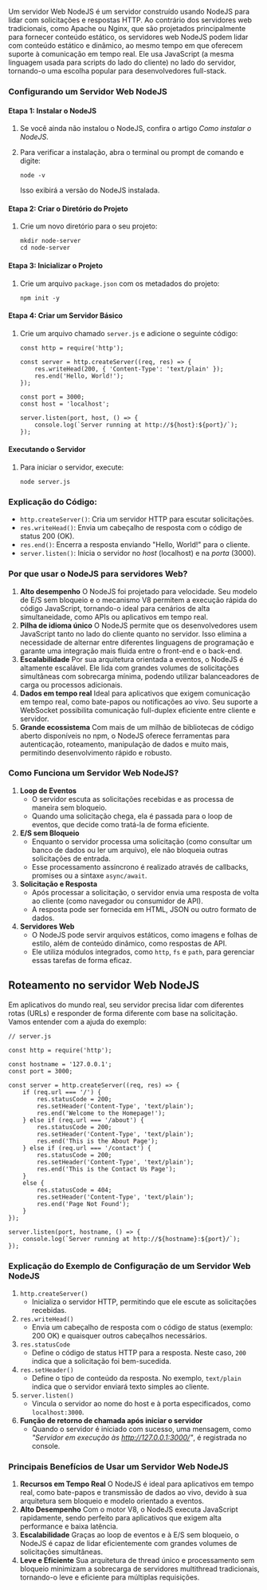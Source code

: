 Um servidor Web NodeJS é um servidor construído usando NodeJS para lidar com solicitações e respostas HTTP. Ao contrário dos servidores web tradicionais, como Apache ou Nginx, que são projetados principalmente para fornecer conteúdo estático, os servidores web NodeJS podem lidar com conteúdo estático e dinâmico, ao mesmo tempo em que oferecem suporte à comunicação em tempo real. Ele usa JavaScript (a mesma linguagem usada para scripts do lado do cliente) no lado do servidor, tornando-o uma escolha popular para desenvolvedores full-stack.

### Configurando um Servidor Web NodeJS

#### **Etapa 1: Instalar o NodeJS**

1. Se você ainda não instalou o NodeJS, confira o artigo _Como instalar o NodeJS_.
2. Para verificar a instalação, abra o terminal ou prompt de comando e digite:

    ```
    node -v
    ```

    Isso exibirá a versão do NodeJS instalada.

#### **Etapa 2: Criar o Diretório do Projeto**

1. Crie um novo diretório para o seu projeto:

    ```
    mkdir node-server
    cd node-server
    ```

#### **Etapa 3: Inicializar o Projeto**

1. Crie um arquivo `package.json` com os metadados do projeto:

    ```
    npm init -y
    ```

#### **Etapa 4: Criar um Servidor Básico**

1. Crie um arquivo chamado `server.js` e adicione o seguinte código:

    ```
    const http = require('http');
    
    const server = http.createServer((req, res) => {
        res.writeHead(200, { 'Content-Type': 'text/plain' });
        res.end('Hello, World!');
    });
    
    const port = 3000;
    const host = 'localhost';
    
    server.listen(port, host, () => {
        console.log(`Server running at http://${host}:${port}/`);
    });
    ```

#### **Executando o Servidor**

1. Para iniciar o servidor, execute:

    ```
    node server.js
    ```

### Explicação do Código:

- `http.createServer()`: Cria um servidor HTTP para escutar solicitações.
- `res.writeHead()`: Envia um cabeçalho de resposta com o código de status 200 (OK).
- `res.end()`: Encerra a resposta enviando "Hello, World!" para o cliente.
- `server.listen()`: Inicia o servidor no _host_ (localhost) e na _porta_ (3000).

### Por que usar o NodeJS para servidores Web?

1. **Alto desempenho** O NodeJS foi projetado para velocidade. Seu modelo de E/S sem bloqueio e o mecanismo V8 permitem a execução rápida do código JavaScript, tornando-o ideal para cenários de alta simultaneidade, como APIs ou aplicativos em tempo real.
2. **Pilha de idioma único** O NodeJS permite que os desenvolvedores usem JavaScript tanto no lado do cliente quanto no servidor. Isso elimina a necessidade de alternar entre diferentes linguagens de programação e garante uma integração mais fluida entre o front-end e o back-end.
3. **Escalabilidade** Por sua arquitetura orientada a eventos, o NodeJS é altamente escalável. Ele lida com grandes volumes de solicitações simultâneas com sobrecarga mínima, podendo utilizar balanceadores de carga ou processos adicionais.
4. **Dados em tempo real** Ideal para aplicativos que exigem comunicação em tempo real, como bate-papos ou notificações ao vivo. Seu suporte a WebSocket possibilita comunicação full-duplex eficiente entre cliente e servidor.
5. **Grande ecossistema** Com mais de um milhão de bibliotecas de código aberto disponíveis no npm, o NodeJS oferece ferramentas para autenticação, roteamento, manipulação de dados e muito mais, permitindo desenvolvimento rápido e robusto.

### Como Funciona um Servidor Web NodeJS?

1. **Loop de Eventos**
    - O servidor escuta as solicitações recebidas e as processa de maneira sem bloqueio.
    - Quando uma solicitação chega, ela é passada para o loop de eventos, que decide como tratá-la de forma eficiente.
2. **E/S sem Bloqueio**
    - Enquanto o servidor processa uma solicitação (como consultar um banco de dados ou ler um arquivo), ele não bloqueia outras solicitações de entrada.
    - Esse processamento assíncrono é realizado através de callbacks, promises ou a sintaxe `async/await`.
3. **Solicitação e Resposta**
    - Após processar a solicitação, o servidor envia uma resposta de volta ao cliente (como navegador ou consumidor de API).
    - A resposta pode ser fornecida em HTML, JSON ou outro formato de dados.
4. **Servidores Web**
    - O NodeJS pode servir arquivos estáticos, como imagens e folhas de estilo, além de conteúdo dinâmico, como respostas de API.
    - Ele utiliza módulos integrados, como `http`, `fs` e `path`, para gerenciar essas tarefas de forma eficaz.


## Roteamento no servidor Web NodeJS

Em aplicativos do mundo real, seu servidor precisa lidar com diferentes rotas (URLs) e responder de forma diferente com base na solicitação. Vamos entender com a ajuda do exemplo:
```
// server.js

const http = require('http');

const hostname = '127.0.0.1';
const port = 3000;

const server = http.createServer((req, res) => {
    if (req.url === '/') {
        res.statusCode = 200;
        res.setHeader('Content-Type', 'text/plain');
        res.end('Welcome to the Homepage!');
    } else if (req.url === '/about') {
        res.statusCode = 200;
        res.setHeader('Content-Type', 'text/plain');
        res.end('This is the About Page');
    } else if (req.url === '/contact') {
        res.statusCode = 200;
        res.setHeader('Content-Type', 'text/plain');
        res.end('This is the Contact Us Page');
    }
    else {
        res.statusCode = 404;
        res.setHeader('Content-Type', 'text/plain');
        res.end('Page Not Found');
    }
});

server.listen(port, hostname, () => {
    console.log(`Server running at http://${hostname}:${port}/`);
});
```

### Explicação do Exemplo de Configuração de um Servidor Web NodeJS

1. `http.createServer()`
    - Inicializa o servidor HTTP, permitindo que ele escute as solicitações recebidas.
2. `res.writeHead()`
    - Envia um cabeçalho de resposta com o código de status (exemplo: 200 OK) e quaisquer outros cabeçalhos necessários.
3. `res.statusCode`
    - Define o código de status HTTP para a resposta. Neste caso, `200` indica que a solicitação foi bem-sucedida.
4. `res.setHeader()`
    - Define o tipo de conteúdo da resposta. No exemplo, `text/plain` indica que o servidor enviará texto simples ao cliente.
5. `server.listen()`
    - Vincula o servidor ao nome do host e à porta especificados, como `localhost:3000`.
6. **Função de retorno de chamada após iniciar o servidor**
    - Quando o servidor é iniciado com sucesso, uma mensagem, como _"Servidor em execução às http://127.0.0.1:3000/"_, é registrada no console.

### Principais Benefícios de Usar um Servidor Web NodeJS

1. **Recursos em Tempo Real** O NodeJS é ideal para aplicativos em tempo real, como bate-papos e transmissão de dados ao vivo, devido à sua arquitetura sem bloqueio e modelo orientado a eventos.
2. **Alto Desempenho** Com o motor V8, o NodeJS executa JavaScript rapidamente, sendo perfeito para aplicativos que exigem alta performance e baixa latência.
3. **Escalabilidade** Graças ao loop de eventos e à E/S sem bloqueio, o NodeJS é capaz de lidar eficientemente com grandes volumes de solicitações simultâneas.
4. **Leve e Eficiente** Sua arquitetura de thread único e processamento sem bloqueio minimizam a sobrecarga de servidores multithread tradicionais, tornando-o leve e eficiente para múltiplas requisições.

